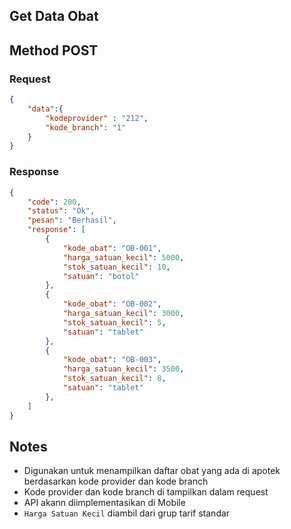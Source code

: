 ## Get Data Obat

## Method POST
### Request
```json
{
    "data":{
        "kodeprovider" : "212",
        "kode_branch": "1"
    }
}
```

### Response
```json
{
    "code": 200,
    "status": "Ok",
    "pesan": "Berhasil",
    "response": [
        {
            "kode_obat": "OB-001",
            "harga_satuan_kecil": 5000,
            "stok_satuan_kecil": 10,
            "satuan": "botol"
        },
        {
            "kode_obat": "OB-002",
            "harga_satuan_kecil": 3000,
            "stok_satuan_kecil": 5,
            "satuan": "tablet"
        },
        {
            "kode_obat": "OB-003",
            "harga_satuan_kecil": 3500,
            "stok_satuan_kecil": 8,
            "satuan": "tablet"
        },
    ]
}
```

## Notes
- Digunakan untuk menampilkan daftar obat yang ada di apotek berdasarkan kode provider dan kode branch
- Kode provider dan kode branch di tampilkan dalam request
- API akann diimplementasikan di Mobile
- `Harga Satuan Kecil` diambil dari grup tarif standar
